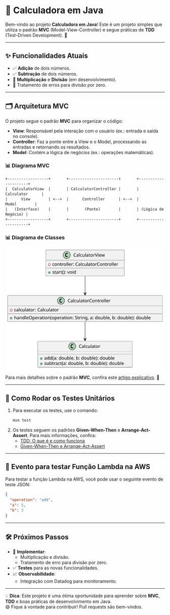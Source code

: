 # 🧮 Calculadora em Java

Bem-vindo ao projeto **Calculadora em Java**! Este é um projeto simples que utiliza o padrão **MVC** (Model-View-Controller) e segue práticas de **TDD** (Test-Driven Development). 🚀

---

## ✨ Funcionalidades Atuais

- ✅ **Adição** de dois números.
- ✅ **Subtração** de dois números.
- 🚧 **Multiplicação** e **Divisão** (em desenvolvimento).
- 🚧 Tratamento de erros para divisão por zero.

---

## 🗂️ Arquitetura MVC

O projeto segue o padrão **MVC** para organizar o código:

- **View**: Responsável pela interação com o usuário (ex.: entrada e saída no console).
- **Controller**: Faz a ponte entre a View e o Model, processando as entradas e retornando os resultados.
- **Model**: Contém a lógica de negócios (ex.: operações matemáticas).

### 📊 Diagrama MVC

```plaintext
+------------------+       +----------------------+       +---------------------+
|  CalculatorView  |       | CalculatorController |       |     Calculator      |
|      View        | <-->  |      Controller      | <-->  |        Model        |
|   (Interface)    |       |       (Ponte)        |       | (Lógica de Negócio) |
+------------------+       +----------------------+       +---------------------+
```

### 📊 Diagrama de Classes

![Diagrama de Classes](assets/diagrama-classes.svg)


Para mais detalhes sobre o padrão **MVC**, confira este <a href="https://medium.com/@robson.trasel/desvendando-o-padr%C3%A3o-mvc-em-java-um-guia-did%C3%A1tico-com-exemplos-ca1ba487f5fb" target="_blank">artigo explicativo</a>. 📖


---
## 🧪 Como Rodar os Testes Unitários

1. Para executar os testes,  use o comando:
   ```bash
   mvn test
   ```
2. Os testes seguem os padrões **Given-When-Then** e **Arrange-Act-Assert**. Para mais informações, confira:  
   - <a href="https://www.youtube.com/watch?v=o_C_qxhPws4" target="_blank">TDD: O que é e como funciona</a>  
   - <a href="https://medium.com/@matheus.saraujo/testes-give-when-then-3bf3fef55f5e" target="_blank">Given-When-Then e Arrange-Act-Assert</a>

---
## 🚀 Evento para testar Função Lambda na AWS
Para testar a função Lambda na AWS, você pode usar o seguinte evento de teste JSON:

```json
{
  "operation": "add",
  "a": 5,
  "b": 3
}
```

---

## 🛠️ Próximos Passos

- 🔄 **Implementar**:
    - Multiplicação e divisão.
    - Tratamento de erro para divisão por zero.
- ✅ **Testes** para as novas funcionalidades.
- 📈 **Observabilidade**:
    - Integração com Datadog para monitoramento.

---

💡 **Dica**: Este projeto é uma ótima oportunidade para aprender sobre **MVC**, **TDD** e boas práticas de desenvolvimento em Java.  
😄   Fique à vontade para contribuir! Pull requests são bem-vindos. 